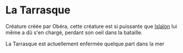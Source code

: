 # La Tarrasque

Créature créée par Obéra, cette créature est si puissante que [Islaïon](/pantheon/islaion.md) lui même a dû s'en chargé, perdant son oeil dans la bataille.

La Tarrasque est actuellement enfermée quelque part dans la mer